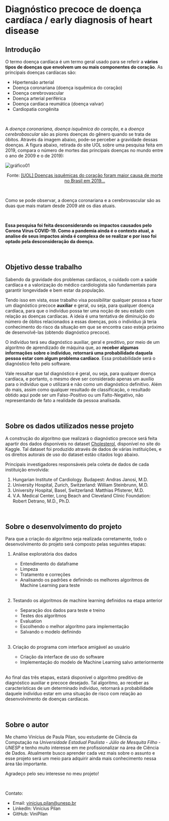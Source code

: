 # Diagnóstico precoce de doença cardíaca / early diagnosis of heart disease

## Introdução

O termo doença cardíaca é um termo geral usado para se referir a **vários tipos de doenças que envolvem um ou mais componentes do coração**. As principais doenças cardíacas são: 


<ul>
<li>Hipertensão arterial</li>
<li>Doença coronariana (doença isquêmica do coração)</li>
<li>Doença cerebrovascular</li>
<li>Doença arterial periférica</li>
<li>Doença cardíaca reumática (doença valvar)</li>
<li>Cardiopatia congênita</li>
</ul>

<br/>

A *doença coronariana, doença isquêmica do coração*, e a *doença cerebrobascular* são as piores doenças do gênero quando se trata de óbitos. Através da imagem abaixo, pode-se perceber a gravidade dessas doenças. A figura abaixo, retirada do site UOL sobre uma pesquisa feita em 2019, compara o número de mortes das principais doenças no mundo entre o ano de 2009 e o de 2019):


![gráfico01](Imagens/gráfico01.png)

<p align=center>Fonte: <a href="https://www.uol.com.br/vivabem/noticias/redacao/2020/10/16/isquemia-cardiaca-foi-a-doenca-que-mais-matou-no-brasil-em-2019-diz-estudo.htm">[UOL] Doenças isquêmicas do coração foram maior causa de morte no Brasil em 2019...</a></p>


<br/>

Como se pode observar, a doença coronariana e a cerebrovascular são as duas que mais matam desde 2009 até os dias atuais.

<br/>

**Essa pesquisa foi feita desconsiderando os impactos causados pelo Corona Vírus COVID-19. Como a pandemia ainda é o contexto atual, a analise de seus impactos ainda é complexa de se realizar e por isso foi optado pela desconsideração da doença.**

<br/>


## Objetivo desse trabalho


Sabendo da gravidade dos problemas cardíacos, o cuidado com a saúde cardíaca e a valorização do médico cardiologista são fundamentais para garantir longevidade e bem estar da população. 

Tendo isso em vista, esse trabalho visa possibilitar qualquer pessoa a fazer um diagnóstico precoce **auxiliar** e geral, ou seja, para qualquer doença cardíaca, para que o indivíduo possa ter uma noção de seu estado com relação as doenças cardíacas. A ideia é uma tentativa de diminuição do número de óbitos relacionados a essas doenças, pois o indivíduo já teria conhecimento do risco da situação em que se encontra caso esteja próximo de desenvolvê-las (obtendo diagnóstico precoce). 

O indivíduo terá seu diagnóstico auxiliar, geral e preditivo, por meio de um algoritmo de aprendizado de máquina que, ao **receber algumas informações sobre o indivíduo**, **retornará uma probabilidade daquela pessoa estar com algum problema cardíaco**. Essa probabilidade será o diagnóstico feito pelo software.

Vale ressaltar que tal diagnóstico é geral, ou seja, para qualquer doença cardíaca, e portanto, o mesmo deve ser considerado apenas um auxílio para o indivíduo que o utilizará e não como um diagnóstico definitivo. Além do mais, assim como qualquer resultado de classificação, o resultado obtido aqui pode ser um Falso-Positivo ou um Falto-Negativo, não representando de fato a realidade da pessoa analisada.


<br/>

## Sobre os dados utilizados nesse projeto



A construção do algoritmo que realizará o diagnóstico precoce será feita apartir dos dados disponíveis no dataset [Cholesterol](https://www.kaggle.com/mathurinache/cholesterol), disponível no site do Kaggle. Tal dataset foi produzido através de dados de várias instituições, e os direitos autorais de uso do dataset estão citados logo abaixo.

Principais investigadores responsáveis pela coleta de dados de cada instituição envolvida:

1. Hungarian Institute of Cardiology. Budapest: Andras Janosi, M.D.
2. University Hospital, Zurich, Switzerland: William Steinbrunn, M.D.
3. University Hospital, Basel, Switzerland: Matthias Pfisterer, M.D.
4. V.A. Medical Center, Long Beach and Cleveland Clinic Foundation:
   Robert Detrano, M.D., Ph.D.


<br/>

## Sobre o desenvolvimento do projeto


Para que a criação do algoritmo seja realizada corretamente, todo o desenvolvimento do projeto será composto pelas seguintes etapas:
1. Análise exploratória dos dados
    - Entendimento do dataframe
    - Limpeza
    - Tratamento e correções
    - Analisando os padrões e definindo os melhores algoritmos de Machine Learning para teste
    
    <br/>
    
2. Testando os algoritmos de machine learning definidos na etapa anterior
    - Separação dos dados para teste e treino
    - Testes dos algoritmos
    - Evaluation
    - Escolhendo o melhor algoritmo para implementação
    - Salvando o modelo definindo
    
    <br/>

3. Criação do programa com interface amigável ao usuário
    - Criação da interface de uso do software
    - Implementação do modelo de Machine Learning salvo anteriormente 
    
    <br/>

Ao final das três etapas, estará disponível o algoritmo preditivo de diagnóstico auxiliar e precoce desejado. Tal algoritmo, ao receber as características de um determinado indivíduo, retornará a probabilidade daquele indivíduo estar em uma situação de risco com relação ao desenvolvimento de doenças cardíacas.

<br/>

## Sobre o autor

Me chamo Vinícius de Paula Pilan, sou estudante de Ciência da Computação na *Universidade Estadual Paulista - Júlio de Mesquita Filho - UNESP* e tenho muito interesse em me profissionalizar na área de Ciência de Dados. Atualmente busco aprender cada vez mais sobre o assunto e esse projeto será um meio para adquirir ainda mais conhecimento nessa área tão importante.

Agradeço pelo seu interesse no meu projeto!

<br/>

Contato:
- Email: vinicius.pilan@unesp.br
- LinkedIn: Vinícius Pilan
- GitHub: ViniPilan
